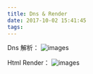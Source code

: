 ```yaml
---
title: Dns & Render
date: 2017-10-02 15:41:45
tags:
---
```

Dns 解析：
![images](http://oifogbmox.bkt.clouddn.com/171002-1dns.jpg)

<!-- more -->

Html Render：
![images](http://oifogbmox.bkt.clouddn.com/171002-2render-html.png)